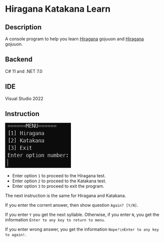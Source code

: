# Hiragana Katakana Learn
## Description
A console program to help you learn [Hiragana](https://en.wikipedia.org/wiki/Hiragana "Article about Hiragana") gojuuon and [Hiragana](https://en.wikipedia.org/wiki/Katakana "Article about Katakana") gojuuon.

## Backend
C# 11 and .NET 7.0

## IDE
Visual Studio 2022

## Instruction

![menu](Menu.png)

- Enter option `1` to proceed to the Hiragana test.
- Enter option `2` to proceed to the Katakana test.
- Enter option `3` to proceed to exit the program.

The next instruction is the same for Hiragana and Katakana.

If you enter the corrent answer, then show question `Again? [Y/N]`.

If you enter `Y` you get the next syllable. Otherwise, if you enter `N`, you get the information `Enter to any key to return to menu`.

If you enter wrong answer, you get the information `Nope!\nEnter to any key to again!`.
